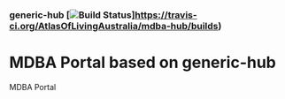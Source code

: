 ### generic-hub   [![Build Status](https://travis-ci.org/AtlasOfLivingAustralia/mdba-hub.svg?branch=master)]https://travis-ci.org/AtlasOfLivingAustralia/mdba-hub/builds)
# MDBA Portal based on generic-hub

MDBA Portal
